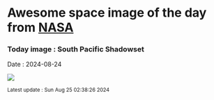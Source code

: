 
# Awesome space image of the day from [NASA](https://api.nasa.gov/)

### Today image : South Pacific Shadowset
Date : 2024-08-24

![](https://apod.nasa.gov/apod/image/2408/FijiMoonsetWangJin1060.jpg)

<small>Latest update : Sun Aug 25 02:38:26 2024</small>
        